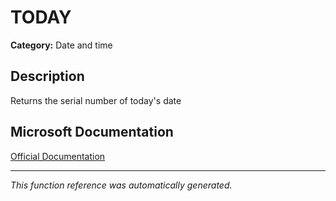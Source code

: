 # TODAY

**Category:** Date and time

## Description
Returns the serial number of today's date

## Microsoft Documentation
[Official Documentation](https://support.microsoft.com//en-us/office/today-function-5eb3078d-a82c-4736-8930-2f51a028fdd9)

---
*This function reference was automatically generated.*
